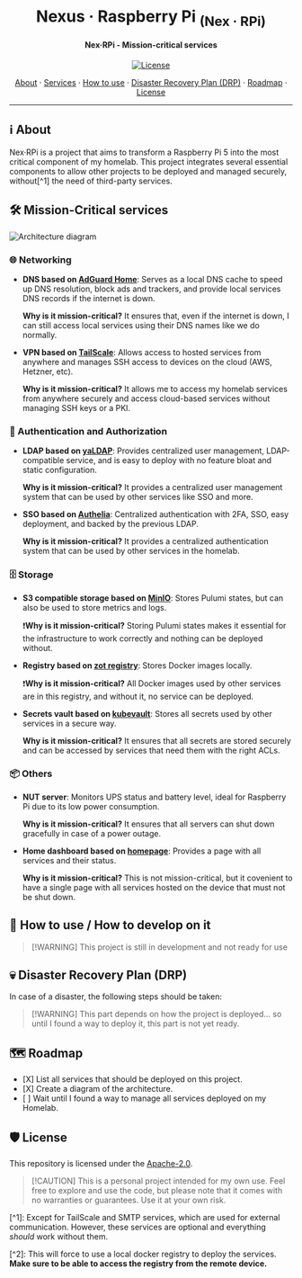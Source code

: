 <!-- markdownlint-disable MD033 -->

<h1 align="center">
  Nexus · Raspberry Pi <sub>(Nex · RPi)</sub>
</h1>

<h4 align="center">Nex·RPi - Mission-critical services</h4>

<div align="center">

[![License](https://img.shields.io/badge/License-Apache_2.0-blue?logo=git\&logoColor=white\&logoWidth=20)](../../LICENSE)

<!-- trunk-ignore-begin(markdown-link-check/404) -->

<a href="#ℹ%EF%B8%8F-about">About</a> · <a href="#%EF%B8%8F-mission-critical-services">Services</a> · <a href="#-how-to-use--how-to-develop-on-it">How to use</a> · <a href="#-disaster-recovery-plan-drp">Disaster Recovery Plan (DRP)</a> · <a href="#%EF%B8%8F-roadmap">Roadmap</a> · <a href="#%EF%B8%8F-license">License</a>

<!-- trunk-ignore-end(markdown-link-check/404) -->

</div>

***

<!-- markdownlint-enable MD033 -->

## ℹ️ About

Nex·RPi is a project that aims to transform a Raspberry Pi 5 into the most critical component of my homelab.
This project integrates several essential components to allow other projects to be deployed and managed securely,
without\[^1] the need of third-party services.

## 🛠️ Mission-Critical services

![Architecture diagram](./assets/architecture.svg)

### 🌐 Networking

* **DNS based on [AdGuard Home](https://adguard.com/en/adguard-home/overview.html)**: Serves as a local DNS cache to
  speed up DNS resolution, block ads and trackers, and provide local services DNS records if the internet is down.

  **Why is it mission-critical?** It ensures that, even if the internet is down, I can still access local services using
  their DNS names like we do normally.

* **VPN based on [TailScale](https://tailscale.com/)**: Allows access to hosted services from anywhere and manages SSH
  access to devices on the cloud (AWS, Hetzner, etc).

  **Why is it mission-critical?** It allows me to access my homelab services from anywhere securely and access cloud-based
  services without managing SSH keys or a PKI.

### 🔐 Authentication and Authorization

* **LDAP based on [yaLDAP](https://github.com/chezmoi-sh/yaldap/tree/main)**: Provides centralized user management,
  LDAP-compatible service, and is easy to deploy with no feature bloat and static configuration.

  **Why is it mission-critical?** It provides a centralized user management system that can be used by other services
  like SSO and more.

* **SSO based on [Authelia](https://www.authelia.com/)**: Centralized authentication with 2FA, SSO, easy deployment,
  and backed by the previous LDAP.

  **Why is it mission-critical?** It provides a centralized authentication system that can be used by other services
  in the homelab.

### 🗄️ Storage

* **S3 compatible storage based on [MinIO](https://min.io/)**: Stores Pulumi states, but can also be used to store
  metrics and logs.

  ❗**Why is it mission-critical?** Storing Pulumi states makes it essential for the infrastructure to work correctly and
  nothing can be deployed without.

* **Registry based on [zot registry](https://zotregistry.dev)**: Stores Docker images locally.

  ❗**Why is it mission-critical?** All Docker images used by other services are in this registry, and without it, no
  service can be deployed.

* **Secrets vault based on [kubevault](https://github.com/chezmoi-sh/kubevault)**: Stores all secrets used by other services in a secure way.

  **Why is it mission-critical?** It ensures that all secrets are stored securely and can be accessed by services that
  need them with the right ACLs.

### 📦 Others

* **NUT server**: Monitors UPS status and battery level, ideal for Raspberry Pi due to its low power consumption.

  **Why is it mission-critical?** It ensures that all servers can shut down gracefully in case of a power outage.

* **Home dashboard based on [homepage](https://gethomepage.dev/latest/)**: Provides a page with all services and their
  status.

  **Why is it mission-critical?** This is not mission-critical, but it covenient to have a single page with all services
  hosted on the device that must not be shut down.

## 🚀 How to use / How to develop on it

> \[!WARNING]
> This project is still in development and not ready for use

## 💀 Disaster Recovery Plan (DRP)

In case of a disaster, the following steps should be taken:

> \[!WARNING]
> This part depends on how the project is deployed... so until I found a way to deploy it, this part is not yet ready.

## 🗺️ Roadmap

* \[X] List all services that should be deployed on this project.
* \[X] Create a diagram of the architecture.
* \[ ] Wait until I found a way to manage all services deployed on my Homelab.

## 🛡️ License

This repository is licensed under the [Apache-2.0](../../LICENSE).

> \[!CAUTION]
> This is a personal project intended for my own use. Feel free to explore and use the code,
> but please note that it comes with no warranties or guarantees. Use it at your own risk.

\[^1]:
Except for TailScale and SMTP services, which are used for external communication. However, these services are
optional and everything *should* work without them.

\[^2]:
This will force to use a local docker registry to deploy the services. **Make sure to be able to access the
registry from the remote device.**
